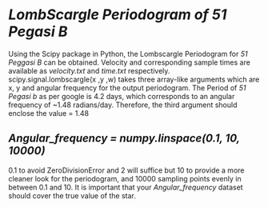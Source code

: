 # *LombScargle Periodogram of 51 Pegasi B*

Using the Scipy package in Python, the Lombscargle Periodogram for *51 Peggasi B* can be obtained.
Velocity and corresponding sample times are available as *velocity.txt* and *time.txt* respectively.  
scipy.signal.lombscargle(x ,y ,w) takes three array-like arguments which are x, y and angular frequency for the output periodogram.
The Period of *51 Pegasi b* as per google is 4.2 days, which corresponds to an angular frequency of ~1.48 radians/day.
Therefore, the third argument should enclose the value = 1.48

## *Angular_frequency =  numpy.linspace(0.1, 10, 10000)*
0.1 to avoid ZeroDivisionError and 2 will suffice but 10 to provide a more cleaner look for the periodogram, and 10000 sampling points evenly in between 0.1 and 10.
It is important that your *Angular_frequency* dataset should cover the true value of the star.

